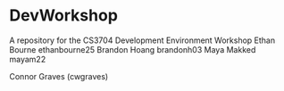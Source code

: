 # DevWorkshop
A repository for the CS3704 Development Environment Workshop
Ethan Bourne ethanbourne25
Brandon Hoang brandonh03
Maya Makked mayam22

Connor Graves (cwgraves)
